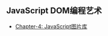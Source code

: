 ## JavaScript DOM编程艺术

- [Chapter-4: JavaScript图片库](https://threegeese.github.io/WEB/JavaScript%20DOM/chapter-4/index.html)
